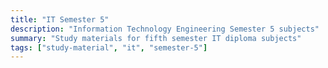 ```yaml
---
title: "IT Semester 5"
description: "Information Technology Engineering Semester 5 subjects"
summary: "Study materials for fifth semester IT diploma subjects"
tags: ["study-material", "it", "semester-5"]
---
```

